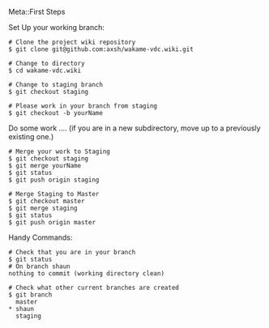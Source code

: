 Meta::First Steps

Set Up your working branch:

```
# Clone the project wiki repository
$ git clone git@github.com:axsh/wakame-vdc.wiki.git

# Change to directory
$ cd wakame-vdc.wiki

# Change to staging branch
$ git checkout staging

# Please work in your branch from staging
$ git checkout -b yourName
```


Do some work ....
(if you are in a new subdirectory, 
  move up to a previously existing one.)

```
# Merge your work to Staging
$ git checkout staging
$ git merge yourName
$ git status
$ git push origin staging
```

```
# Merge Staging to Master
$ git checkout master
$ git merge staging
$ git status
$ git push origin master
```

Handy Commands:

```
# Check that you are in your branch
$ git status
# On branch shaun
nothing to commit (working directory clean)
```


```
# Check what other current branches are created
$ git branch
  master
* shaun
  staging
```
